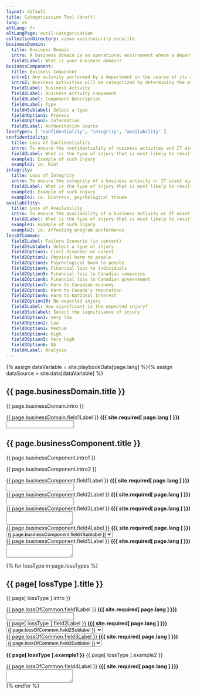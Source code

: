 ```yaml
---
layout: default
title: Categorization Tool (draft)
lang: en
altLang: fr
altLangPage: outil-categorisation
collectionDirectory: views-vues/security-securite
businessDomain:
  title: Business Domain
  intro: A business domain is an operational environment where a department performs business activities supporting common organizational objectives.
  field1Label: What is your business domain?
businessComponent:
  title: Business Component
  intro1: Any activity performed by a department in the course of its operations to deliver or support the delivery of its programs or services. A business activity is composed of one or several business processes and related information assets.
  intro2: Business activities will be categorized by determining the expected injuries from IT-related threat compromise to the national and non-national interests that the business activities serve, and then determining the lveral of these expected injuries.
  field1Label: Business Activity
  field2Label: Business Activity Component
  field3Label: Component Description
  field4Label: Type
  field4Sublabel: Select a type
  field4Option1: Process
  field4Option2: Information
  field5Label: Authoritative Source
lossTypes: [ "confidentiality", "integrity", "availability" ]
confidentiality:
  title: Loss of Confidentiality
  intro: To ensure the confidentiality of business activites and IT assets against a specified set of theats in order to prevent injury to national interests or non-national interests.
  field2Label: What is the type of injury that is most likely to result from a loss of confidentiality?
  example1: Example of such injury
  example2: ie. Riot
integrity:
  title: Loss of Integrity
  intro: To ensure the integrity of a business activity or IT asset against a specified set of threats in order to prevent injury to national interests or non-national interests.
  field2Label: What is the type of injury that is most likely to result from a loss of integrity?
  example1: Example of such injury
  example2: ie. Distress, psychological trauma
availability:
  title: Loss of Availability
  intro: To ensure the availability of a business activity or IT asset against a specified set of threats in order to prevent injury to national interests or non-national interests.
  field2Label: What is the type of injury that is most likely to result from a loss of availability?
  example1: Example of such injury
  example2: ie. Affecting program performance
lossOfCommon:
  field1Label: Failure Scenario (in context)
  field2Sublabel: Select a type of injury
  field2Option1: Civil disorder or unrest
  field2Option2: Physical harm to people
  field2Option3: Psychological harm to people
  field2Option4: Financial loss to individuals
  field2Option5: Financial loss to Canadian companies
  field2Option6: Financial loss to Canadian governement
  field2Option7: Harm to Canadian economy
  field2Option8: Harm to Canada's reputation
  field2Option9: Harm to National Interest
  field2Option10: No expected injury
  field3Label: How significant is the expected injury?
  field3Sublabel: Select the significance of injury
  field3Option1: Very low
  field3Option2: Low
  field3Option3: Medium
  field3Option4: High
  field3Option5: Very high
  field3Option6: NA
  field4Label: Analysis
---
```

{% assign dataVariable = site.playbookData[page.lang] %}{%
assign dataSource = site.data[dataVariable] %}

<div class="wb-frmvld">
<form action="#" method="post">
<section id="business-domain-section">

<div class="wb-inview" data-inview="progress-overlay">

## {{ page.businessDomain.title }}

</div>

{{ page.businessDomain.intro }}

<div class="form-group">
<label for="business-domain-1" class="required"><span class="field-name">{{ page.businessDomain.field1Label }}</span> <strong class="required">({{ site.required[ page.lang ] }})</strong></label>
<input name="business-domain-1" id="business-domain-1" type="text" required="required" pattern=".{2,}" data-rule-minlength="2" />
</div>

</section>

<section id="business-component-section">

## {{ page.businessComponent.title }}

{{ page.businessComponent.intro1 }}

{{ page.businessComponent.intro2 }}

<div class="form-group">
<label for="business-component-1" class="required"><span class="field-name">{{ page.businessComponent.field1Label }}</span> <strong class="required">({{ site.required[ page.lang ] }})</strong></label>
<input name="business-component-1" id="business-component-1" type="text" required="required" pattern=".{2,}" data-rule-minlength="2" />
</div>

<div class="form-group">
<label for="business-component-2" class="required"><span class="field-name">{{ page.businessComponent.field2Label }}</span> <strong class="required">({{ site.required[ page.lang ] }})</strong></label>
<input name="business-component-2" id="business-component-2" type="text" required="required" pattern=".{2,}" data-rule-minlength="2" />
</div>

<div class="form-group">
<label for="business-component-3" class="required"><span class="field-name">{{ page.businessComponent.field3Label }}</span> <strong class="required">({{ site.required[ page.lang ] }})</strong></label>
<textarea name="business-component-3" id="business-component-3" required="required"></textarea>
</div>

<div class="form-group">
<label for="business-component-4" class="required"><span class="field-name">{{ page.businessComponent.field4Label }}</span> <strong class="required">({{ site.required[ page.lang ] }})</strong></label>
<select class="form-control" id="business-component-4" name="business-component-4" required="required">
<option label="{{ page.businessComponent.field4Sublabel }}"></option>
<option value="1">{{ page.businessComponent.field4Option1 }}</option>
<option value="2">{{ page.businessComponent.field4Option2 }}</option>
</select>
</div>

<div class="form-group">
<label for="business-component-5" class="required"><span class="field-name">{{ page.businessComponent.field5Label }}</span> <strong class="required">({{ site.required[ page.lang ] }})</strong></label>
<textarea name="business-component-5" id="business-component-5" required="required"></textarea>
</div>

</section>

{% for lossType in page.lossTypes %}
<section id="loss-of-{{ lossType }}-section">

## {{ page[ lossType ].title }}

{{ page[ lossType ].intro }}

<div class="form-group">
<label for="loss-of-{{ lossType }}-1" class="required"><span class="field-name">{{ page.lossOfCommon.field1Label }}</span> <strong class="required">({{ site.required[ page.lang ] }})</strong></label>
<input name="loss-of-{{ lossType }}-1" id="loss-of-{{ lossType }}-1" type="text" required="required" pattern=".{2,}" data-rule-minlength="2" />
</div>

<div class="form-group">
<label for="loss-of-{{ lossType }}-2" class="required"><span class="field-name">{{ page[ lossType ].field2Label }}</span> <strong class="required">({{ site.required[ page.lang ] }})</strong></label>
<select class="form-control" id="loss-of-{{ lossType }}-2" name="loss-of-{{ lossType }}-2" required="required">
<option label="{{ page.lossOfCommon.field2Sublabel }}"></option>
<option value="1">{{ page.lossOfCommon.field2Option1 }}</option>
<option value="2">{{ page.lossOfCommon.field2Option2 }}</option>
<option value="3">{{ page.lossOfCommon.field2Option3 }}</option>
<option value="4">{{ page.lossOfCommon.field2Option4 }}</option>
<option value="5">{{ page.lossOfCommon.field2Option5 }}</option>
<option value="6">{{ page.lossOfCommon.field2Option6 }}</option>
<option value="7">{{ page.lossOfCommon.field2Option7 }}</option>
<option value="8">{{ page.lossOfCommon.field2Option8 }}</option>
<option value="9">{{ page.lossOfCommon.field2Option9 }}</option>
<option value="10">{{ page.lossOfCommon.field2Option10 }}</option>
</select>
</div>

<div class="form-group">
<label for="loss-of-{{ lossType }}-3" class="required"><span class="field-name">{{ page.lossOfCommon.field3Label }}</span> <strong class="required">({{ site.required[ page.lang ] }})</strong></label>
<select class="form-control" id="loss-of-{{ lossType }}-3" name="loss-of-{{ lossType }}-3" required="required">
<option label="{{ page.lossOfCommon.field3Sublabel }}"></option>
<option value="1">{{ page.lossOfCommon.field3Option1 }}</option>
<option value="2">{{ page.lossOfCommon.field3Option2 }}</option>
<option value="3">{{ page.lossOfCommon.field3Option3 }}</option>
<option value="4">{{ page.lossOfCommon.field3Option4 }}</option>
<option value="5">{{ page.lossOfCommon.field3Option5 }}</option>
<option value="6">{{ page.lossOfCommon.field3Option6 }}</option>
</select>
</div>

**{{ page[ lossType ].example1 }}** {{ page[ lossType ].example2 }}

<div class="form-group">
<label for="loss-of-{{ lossType }}-4" class="required"><span class="field-name">{{ page.lossOfCommon.field4Label }}</span> <strong class="required">({{ site.required[ page.lang ] }})</strong></label>
<textarea name="loss-of-{{ lossType }}-4" id="loss-of-{{ lossType }}-4" required="required"></textarea>
</div>

</section>
{% endfor %}

</form>
</div>
